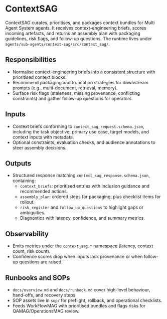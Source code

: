 # ContextSAG

ContextSAG curates, prioritises, and packages context bundles for Multi Agent System agents. It receives context-engineering briefs, scores incoming artefacts, and returns an assembly plan with packaging guidelines, risk flags, and follow-up questions. The runtime lives under `agents/sub-agents/context-sag/src/context_sag/`.

## Responsibilities
- Normalise context-engineering briefs into a consistent structure with prioritised context blocks.
- Recommend packaging and truncation strategies for downstream prompts (e.g., multi-document, retrieval, memory).
- Surface risk flags (staleness, missing provenance, conflicting constraints) and gather follow-up questions for operators.

## Inputs
- Context briefs conforming to `context_sag_request.schema.json`, including the task objective, primary use case, target models, and context inputs with metadata.
- Optional constraints, evaluation checks, and audience annotations to steer assembly decisions.

## Outputs
- Structured response matching `context_sag_response.schema.json`, containing:
  - `context_briefs`: prioritised entries with inclusion guidance and recommended actions.
  - `assembly_plan`: ordered steps for packaging, plus checklist items for rollout.
  - `risk_register` and `follow_up_questions` to highlight gaps or ambiguities.
  - Diagnostics with latency, confidence, and summary metrics.

## Observability
- Emits metrics under the `context_sag.*` namespace (latency, context count, risk count).
- Confidence scores drop when inputs lack provenance or when follow-up questions are raised.

## Runbooks and SOPs
- `docs/overview.md` and `docs/runbook.md` cover high-level behaviour, hand-offs, and recovery steps.
- SOP assets live in `sop/` for preflight, rollback, and operational checklists.
- Feeds WorkFlowMAG with prioritised bundles and flags risks for QAMAG/OperationsMAG review.
